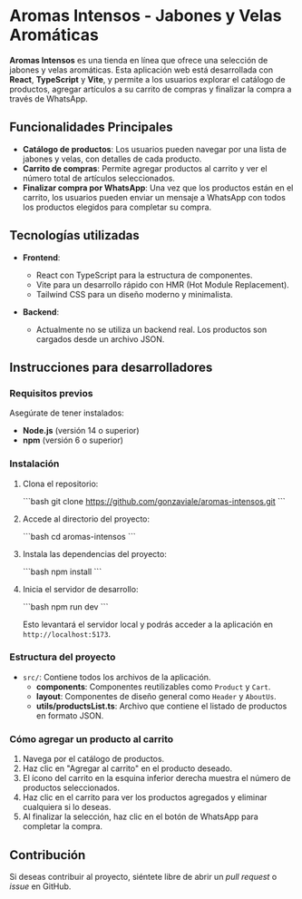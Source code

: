 
# Aromas Intensos - Jabones y Velas Aromáticas

**Aromas Intensos** es una tienda en línea que ofrece una selección de jabones y velas aromáticas. Esta aplicación web está desarrollada con **React**, **TypeScript** y **Vite**, y permite a los usuarios explorar el catálogo de productos, agregar artículos a su carrito de compras y finalizar la compra a través de WhatsApp.

## Funcionalidades Principales

- **Catálogo de productos**: Los usuarios pueden navegar por una lista de jabones y velas, con detalles de cada producto.
- **Carrito de compras**: Permite agregar productos al carrito y ver el número total de artículos seleccionados.
- **Finalizar compra por WhatsApp**: Una vez que los productos están en el carrito, los usuarios pueden enviar un mensaje a WhatsApp con todos los productos elegidos para completar su compra.

## Tecnologías utilizadas

- **Frontend**:
  - React con TypeScript para la estructura de componentes.
  - Vite para un desarrollo rápido con HMR (Hot Module Replacement).
  - Tailwind CSS para un diseño moderno y minimalista.
  
- **Backend**:
  - Actualmente no se utiliza un backend real. Los productos son cargados desde un archivo JSON.

## Instrucciones para desarrolladores

### Requisitos previos
Asegúrate de tener instalados:
- **Node.js** (versión 14 o superior)
- **npm** (versión 6 o superior)

### Instalación

1. Clona el repositorio:

   \`\`\`bash
   git clone https://github.com/gonzaviale/aromas-intensos.git
   \`\`\`

2. Accede al directorio del proyecto:

   \`\`\`bash
   cd aromas-intensos
   \`\`\`

3. Instala las dependencias del proyecto:

   \`\`\`bash
   npm install
   \`\`\`

4. Inicia el servidor de desarrollo:

   \`\`\`bash
   npm run dev
   \`\`\`

   Esto levantará el servidor local y podrás acceder a la aplicación en `http://localhost:5173`.

### Estructura del proyecto

- `src/`: Contiene todos los archivos de la aplicación.
  - **components**: Componentes reutilizables como `Product` y `Cart`.
  - **layout**: Componentes de diseño general como `Header` y `AboutUs`.
  - **utils/productsList.ts**: Archivo que contiene el listado de productos en formato JSON.

### Cómo agregar un producto al carrito

1. Navega por el catálogo de productos.
2. Haz clic en "Agregar al carrito" en el producto deseado.
3. El ícono del carrito en la esquina inferior derecha muestra el número de productos seleccionados.
4. Haz clic en el carrito para ver los productos agregados y eliminar cualquiera si lo deseas.
5. Al finalizar la selección, haz clic en el botón de WhatsApp para completar la compra.

## Contribución

Si deseas contribuir al proyecto, siéntete libre de abrir un _pull request_ o _issue_ en GitHub.
